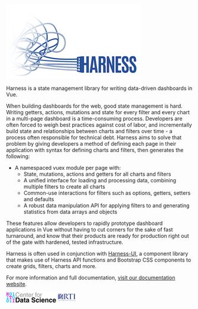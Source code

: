 
![Harness Logo](logos/harness.png)

Harness is a state management library for writing data-driven dashboards in Vue. 

When building dashboards for the web, good state management is hard. Writing getters, actions, mutations and state for every filter and every chart in a multi-page dashboard is a time-consuming process. Developers are often forced to weigh best practices against cost of labor, and incrementally build state and relationships between charts and filters over time - a process often responsible for technical debt. Harness aims to solve that problem by giving developers a method of defining each page in their application with syntax for defining charts and filters, then generates the following:
* A namespaced vuex module per page with:
    * State, mutations, actions and getters for all charts and filters
    * A unified interface for loading and processing data, combining multiple filters to create all charts
    * Common-use interactions for filters such as options, getters, setters and defaults
    * A robust data manipulation API for applying filters to and generating statistics from data arrays and objects

These features allow developers to rapidly prototype dashboard applications in Vue without having to cut corners for the sake of fast turnaround, and know that their products are ready for production right out of the gate with hardened, tested infrastructure.

Harness is often used in conjunction with [Harness-UI](https://ui.harnessjs.org), a component library that makes use of Harness API functions and Bootstrap CSS components to create grids, filters, charts and more.

For more information and full documentation, [visit our documentation website](https://harnessjs.org).

![CDS Logo](logos/cds.png)
![RTI Logo](logos/rti.png)